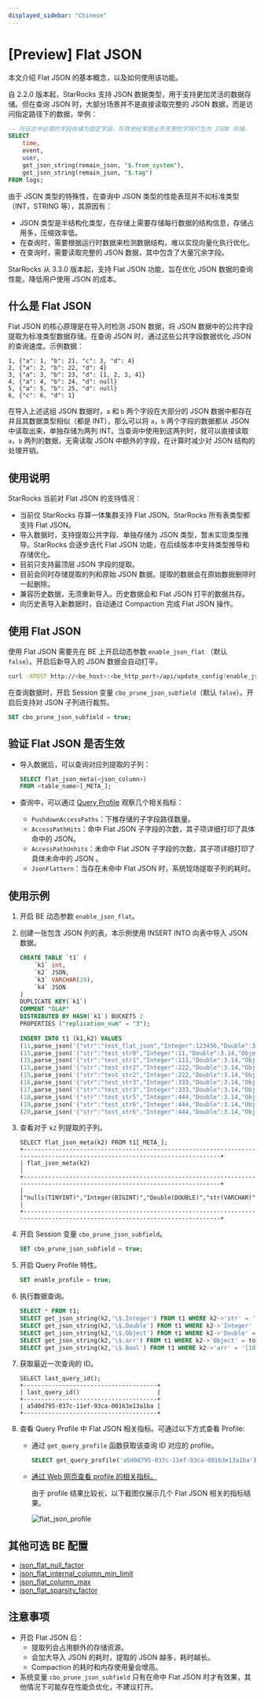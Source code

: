 ```yaml
---
displayed_sidebar: "Chinese"
---
```


# [Preview] Flat JSON

本文介绍 Flat JSON 的基本概念，以及如何使用该功能。

自 2.2.0 版本起，StarRocks 支持 JSON 数据类型，用于支持更加灵活的数据存储。但在查询 JSON 时，大部分场景并不是直接读取完整的 JSON 数据，而是访问指定路径下的数据，举例：

```SQL
-- 将日志中必填的字段存储为固定字段，将其他经常随业务变更的字段打包为 JSON 存储。
SELECT
    time,
    event,
    user,
    get_json_string(remain_json, "$.from_system"),
    get_json_string(remain_json, "$.tag")
FROM logs;
```

由于 JSON 类型的特殊性，在查询中 JSON 类型的性能表现并不如标准类型（INT，STRING 等），其原因有：

- JSON 类型是半结构化类型，在存储上需要存储每行数据的结构信息，存储占用多，压缩效率低。
- 在查询时，需要根据运行时数据来检测数据结构，难以实现向量化执行优化。
- 在查询时，需要读取完整的 JSON 数据，其中包含了大量冗余字段。

StarRocks 从 3.3.0 版本起，支持 Flat JSON 功能，旨在优化 JSON 数据的查询性能，降低用户使用 JSON 的成本。

## 什么是 Flat JSON

Flat JSON 的核心原理是在导入时检测 JSON 数据，将 JSON 数据中的公共字段提取为标准类型数据存储。在查询 JSON 时，通过这些公共字段数据优化 JSON 的查询速度。示例数据：

```Plaintext
1, {"a": 1, "b": 21, "c": 3, "d": 4}
2, {"a": 2, "b": 22, "d": 4}
3, {"a": 3, "b": 23, "d": [1, 2, 3, 4]}
4, {"a": 4, "b": 24, "d": null}
5, {"a": 5, "b": 25, "d": null}
6, {"c": 6, "d": 1}
```

在导入上述这组 JSON 数据时，`a` 和 `b` 两个字段在大部分的 JSON 数据中都存在并且其数据类型相似（都是 INT），那么可以将 `a`，`b` 两个字段的数据都从 JSON 中读取出来，单独存储为两列 INT。当查询中使用到这两列时，就可以直接读取 `a`，`b` 两列的数据，无需读取 JSON 中额外的字段，在计算时减少对 JSON 结构的处理开销。

## 使用说明

StarRocks 当前对 Flat JSON 的支持情况：

- 当前仅 StarRocks 存算一体集群支持 Flat JSON。StarRocks 所有表类型都支持 Flat JSON。
- 导入数据时，支持提取公共字段、单独存储为 JSON 类型，暂未实现类型推导。StarRocks 会逐步迭代 Flat JSON 功能，在后续版本中支持类型推导和存储优化。
- 目前只支持最顶层 JSON 字段的提取。
- 目前会同时存储提取的列和原始 JSON 数据。提取的数据会在原始数据删除时一起删除。
- 兼容历史数据，无须重新导入。历史数据会和 Flat JSON 打平的数据共存。
- 向历史表导入新数据时，自动通过 Compaction 完成 Flat JSON 操作。

## 使用 Flat JSON

使用 Flat JSON 需要先在 BE 上开启动态参数 `enable_json_flat` （默认 `false`）。开启后新导入的 JSON 数据会自动打平。

```Bash
curl -XPOST http://<be_host>:<be_http_port>/api/update_config?enable_json_flat=true
```

在查询数据时，开启 Session 变量 `cbo_prune_json_subfield`（默认 `false`）。开启后支持对 JSON 子列进行裁剪。

```SQL
SET cbo_prune_json_subfield = true;
```

## 验证 Flat JSON 是否生效

- 导入数据后，可以查询对应列提取的子列：

    ```SQL
    SELECT flat_json_meta(<json_column>)
    FROM <table_name>[_META_];
    ```

- 查询中，可以通过 [Query Profile](https://docs.starrocks.io/zh/docs/administration/query_profile_overview/) 观察几个相关指标：
  - `PushdownAccessPaths`：下推存储的子字段路径数量。
  - `AccessPathHits`：命中 Flat JSON 子字段的次数，其子项详细打印了具体命中的 JSON。
  - `AccessPathUnhits`：未命中 Flat JSON 子字段的次数，其子项详细打印了具体未命中的 JSON 。
  - `JsonFlattern`：当存在未命中 Flat JSON 时，系统现场提取子列的耗时。

## 使用示例

1. 开启 BE 动态参数 `enable_json_flat`。
2. 创建一张包含 JSON 列的表，本示例使用 INSERT INTO 向表中导入 JSON 数据。

   ```SQL
   CREATE TABLE `t1` (
       `k1` int,
       `k2` JSON,
       `k3` VARCHAR(20),
       `k4` JSON
   )             
   DUPLICATE KEY(`k1`)
   COMMENT "OLAP"
   DISTRIBUTED BY HASH(`k1`) BUCKETS 2
   PROPERTIES ("replication_num" = "3");
      
   INSERT INTO t1 (k1,k2) VALUES
   (11,parse_json('{"str":"test_flat_json","Integer":123456,"Double":3.14158,"Object":{"c":"d"},"arr":[10,20,30],"Bool":false,"null":null}')),
   (15,parse_json('{"str":"test_str0","Integer":11,"Double":3.14,"Object":{"a":"b"},"arr":[1,2,3],"Bool":true,"null":null}')),
   (15,parse_json('{"str":"test_str1","Integer":111,"Double":3.14,"Object":{"a":"b"},"arr":[1,2,3],"Bool":true,"null":null}')),
   (15,parse_json('{"str":"test_str2","Integer":222,"Double":3.14,"Object":{"a":"b"},"arr":[1,2,3],"Bool":true,"null":null}')),
   (15,parse_json('{"str":"test_str2","Integer":222,"Double":3.14,"Object":{"a":"b"},"arr":[1,2,3],"Bool":true,"null":null}')),
   (16,parse_json('{"str":"test_str3","Integer":333,"Double":3.14,"Object":{"a":"b"},"arr":[1,2,3],"Bool":true,"null":null}')),
   (17,parse_json('{"str":"test_str3","Integer":333,"Double":3.14,"Object":{"a":"b"},"arr":[1,2,3],"Bool":true,"null":null}')),
   (18,parse_json('{"str":"test_str5","Integer":444,"Double":3.14,"Object":{"a":"b"},"arr":[1,2,3],"Bool":true,"null":null}')),
   (19,parse_json('{"str":"test_str6","Integer":444,"Double":3.14,"Object":{"a":"b"},"arr":[1,2,3],"Bool":true,"null":null}')),
   (20,parse_json('{"str":"test_str6","Integer":444,"Double":3.14,"Object":{"a":"b"},"arr":[1,2,3],"Bool":true,"null":null}'));
   ```

3. 查看对于 `k2` 列提取的子列。

   ```Plaintext
   SELECT flat_json_meta(k2) FROM t1[_META_];
   +---------------------------------------------------------------------------------------------------------------------------+
   | flat_json_meta(k2)                                                                                                        |
   +---------------------------------------------------------------------------------------------------------------------------+
   | ["nulls(TINYINT)","Integer(BIGINT)","Double(DOUBLE)","str(VARCHAR)","Bool(JSON)","Object(JSON)","arr(JSON)","null(JSON)"] |
   +---------------------------------------------------------------------------------------------------------------------------+
   ```

4. 开启 Session 变量 `cbo_prune_json_subfield`。

   ```SQL
   SET cbo_prune_json_subfield = true;
   ```

5. 开启 Query Profile 特性。

   ```SQL
   SET enable_profile = true;
   ```

6. 执行数据查询。

   ```SQL
   SELECT * FROM t1;
   SELECT get_json_string(k2,'\$.Integer') FROM t1 WHERE k2->'str' = 'test_flat_json';
   SELECT get_json_string(k2,'\$.Double') FROM t1 WHERE k2->'Integer' = 123456;
   SELECT get_json_string(k2,'\$.Object') FROM t1 WHERE k2->'Double' = 3.14158;
   SELECT get_json_string(k2,'\$.arr') FROM t1 WHERE k2->'Object' = to_json(map{'c':'d'});
   SELECT get_json_string(k2,'\$.Bool') FROM t1 WHERE k2->'arr' = '[10,20,30]';
   ```

7. 获取最近一次查询的 ID。

   ```Plaintext
   SELECT last_query_id();
   +--------------------------------------+
   | last_query_id()                      |
   +--------------------------------------+
   | a5d0d795-037c-11ef-93ca-00163e13a1ba |
   +--------------------------------------+
   ```

8. 查看 Query Profile 中 Flat JSON 相关指标。可通过以下方式查看 Profile:

   - 通过 `get_query_profile` 函数获取该查询 ID 对应的 profile。

     ```SQL
     SELECT get_query_profile('a5d0d795-037c-11ef-93ca-00163e13a1ba')\G
     ```

   - [通过 Web 网页查看 profile 的相关指标。](https://docs.starrocks.io/zh/docs/administration/query_profile_overview/#通过-web-页面获取)

     由于 profile 结果比较长，以下截图仅展示几个 Flat JSON 相关的指标结果。

     ![flat_json_profile](../_assets/flat_json.png)

## 其他可选 BE 配置

- [json_flat_null_factor](../administration/management/BE_configuration.md#json_flat_null_factor)
- [json_flat_internal_column_min_limit](../administration/management/BE_configuration.md#json_flat_internal_column_min_limit)
- [json_flat_column_max](../administration/management/BE_configuration.md#json_flat_column_max)
- [json_flat_sparsity_factor](../administration/management/BE_configuration.md#json_flat_sparsity_factor)

## 注意事项

- 开启 Flat JSON 后：
  - 提取列会占用额外的存储资源。
  - 会加大导入 JSON 的耗时，提取的 JSON 越多，耗时越长。
  - Compaction 的耗时和内存使用量会增高。
- 系统变量 `cbo_prune_json_subfield` 只有在命中 Flat JSON 时才有效果，其他情况下可能存在性能负优化，不建议打开。
